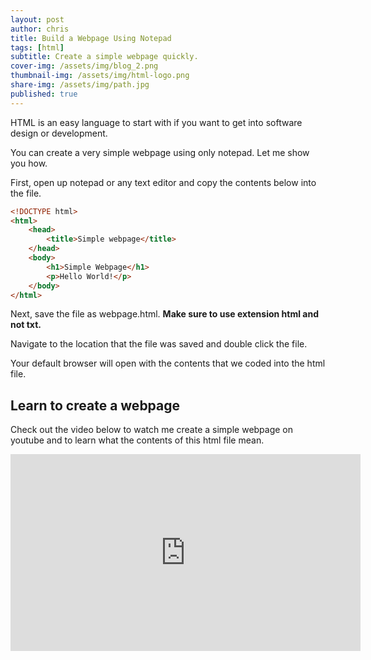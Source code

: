 ```yaml
---
layout: post
author: chris
title: Build a Webpage Using Notepad
tags: [html]
subtitle: Create a simple webpage quickly.
cover-img: /assets/img/blog_2.png
thumbnail-img: /assets/img/html-logo.png
share-img: /assets/img/path.jpg
published: true
---
```


HTML is an easy language to start with if you want to get into software design or development. 

You can create a very simple webpage using only notepad. Let me show you how.

First, open up notepad or any text editor and copy the contents below into the file.

```html
<!DOCTYPE html>
<html>
    <head>
        <title>Simple webpage</title>
    </head>
    <body>
        <h1>Simple Webpage</h1>
        <p>Hello World!</p>
    </body>    
</html>
```

Next, save the file as webpage.html. **Make sure to use extension html and not txt.**

Navigate to the location that the file was saved and double click the file.

Your default browser will open with the contents that we coded into the html file.

## Learn to create a webpage 

Check out the video below to watch me create a simple webpage on youtube and to learn what the contents of this html file mean.


<div class="iframe-container">
<iframe width="560" height="315" src="https://www.youtube.com/embed/QsR7uAVTtSg" title="YouTube video player" frameborder="0" allow="accelerometer; autoplay; clipboard-write; encrypted-media; gyroscope; picture-in-picture" allowfullscreen></iframe>
</div>



